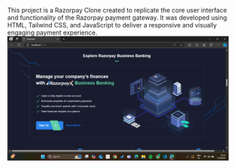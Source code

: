 This project is a Razorpay Clone created to replicate the core user interface and functionality of the
Razorpay payment gateway. It was developed using HTML, Tailwind CSS, and JavaScript to deliver a responsive and visually engaging payment experience.
![image alt](https://github.com/Bsahani08/Razorpay-clone/blob/b0f00effff841ff601d0d1d59129567469e21650/image.png)
